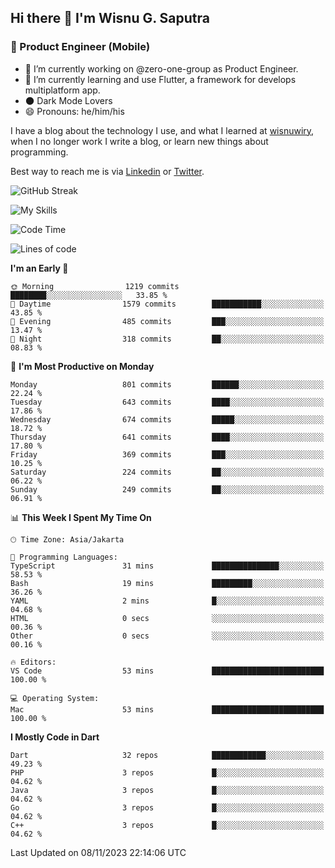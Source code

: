 ## Hi there 👋 I'm Wisnu G. Saputra

### :mobile_phone_off: Product Engineer (Mobile)

- 🔭 I’m currently working on @zero-one-group as Product Engineer.
- 🌱 I’m currently learning and use Flutter, a framework for develops multiplatform app.
- 🌑 Dark Mode Lovers
- 😄 Pronouns: he/him/his

I have a blog about the technology I use, and what I learned at [wisnuwiry](https://wisnuwiry.space/), when I no longer work I write a blog, or learn new things about programming.

Best way to reach me is via [Linkedin](https://www.linkedin.com/in/wisnu-saputra/) or [Twitter](https://twitter.com/wisnuwiry).

![GitHub Streak](https://streak-stats.demolab.com?user=wisnuwiry&theme=dark&hide_border=true)

![My Skills](https://skillicons.dev/icons?i=dart,flutter,kotlin,swift,go,js,css,neovim,git,linux&perline=5)

<!--START_SECTION:waka-->
![Code Time](http://img.shields.io/badge/Code%20Time-826%20hrs%2043%20mins-blue)

![Lines of code](https://img.shields.io/badge/From%20Hello%20World%20I%27ve%20Written-4.6%20million%20lines%20of%20code-blue)

**I'm an Early 🐤** 

```text
🌞 Morning                1219 commits        ████████░░░░░░░░░░░░░░░░░   33.85 % 
🌆 Daytime                1579 commits        ███████████░░░░░░░░░░░░░░   43.85 % 
🌃 Evening                485 commits         ███░░░░░░░░░░░░░░░░░░░░░░   13.47 % 
🌙 Night                  318 commits         ██░░░░░░░░░░░░░░░░░░░░░░░   08.83 % 
```
📅 **I'm Most Productive on Monday** 

```text
Monday                   801 commits         ██████░░░░░░░░░░░░░░░░░░░   22.24 % 
Tuesday                  643 commits         ████░░░░░░░░░░░░░░░░░░░░░   17.86 % 
Wednesday                674 commits         █████░░░░░░░░░░░░░░░░░░░░   18.72 % 
Thursday                 641 commits         ████░░░░░░░░░░░░░░░░░░░░░   17.80 % 
Friday                   369 commits         ███░░░░░░░░░░░░░░░░░░░░░░   10.25 % 
Saturday                 224 commits         ██░░░░░░░░░░░░░░░░░░░░░░░   06.22 % 
Sunday                   249 commits         ██░░░░░░░░░░░░░░░░░░░░░░░   06.91 % 
```


📊 **This Week I Spent My Time On** 

```text
🕑︎ Time Zone: Asia/Jakarta

💬 Programming Languages: 
TypeScript               31 mins             ███████████████░░░░░░░░░░   58.53 % 
Bash                     19 mins             █████████░░░░░░░░░░░░░░░░   36.26 % 
YAML                     2 mins              █░░░░░░░░░░░░░░░░░░░░░░░░   04.68 % 
HTML                     0 secs              ░░░░░░░░░░░░░░░░░░░░░░░░░   00.36 % 
Other                    0 secs              ░░░░░░░░░░░░░░░░░░░░░░░░░   00.16 % 

🔥 Editors: 
VS Code                  53 mins             █████████████████████████   100.00 % 

💻 Operating System: 
Mac                      53 mins             █████████████████████████   100.00 % 
```

**I Mostly Code in Dart** 

```text
Dart                     32 repos            ████████████░░░░░░░░░░░░░   49.23 % 
PHP                      3 repos             █░░░░░░░░░░░░░░░░░░░░░░░░   04.62 % 
Java                     3 repos             █░░░░░░░░░░░░░░░░░░░░░░░░   04.62 % 
Go                       3 repos             █░░░░░░░░░░░░░░░░░░░░░░░░   04.62 % 
C++                      3 repos             █░░░░░░░░░░░░░░░░░░░░░░░░   04.62 % 
```




 Last Updated on 08/11/2023 22:14:06 UTC
<!--END_SECTION:waka-->
